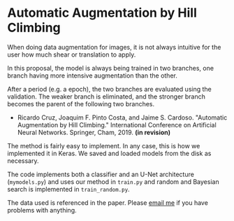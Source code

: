 # Automatic Augmentation by Hill Climbing

When doing data augmentation for images, it is not always intuitive for the user how much shear or translation to apply.

In this proposal, the model is always being trained in two branches, one branch having more intensive augmentation than the other.

After a period (e.g. a epoch), the two branches are evaluated using the validation. The weaker branch is eliminated, and the stronger branch becomes the parent of the following two branches.

* Ricardo Cruz, Joaquim F. Pinto Costa, and Jaime S. Cardoso. "Automatic Augmentation by Hill Climbing." International Conference on Artificial Neural Networks. Springer, Cham, 2019. **(in revision)**

The method is fairly easy to implement. In any case, this is how we implemented it in Keras. We saved and loaded models from the disk as necessary.

The code implements both a classifier and an U-Net architecture (`mymodels.py`) and uses our method in `train.py` and random and Bayesian search is implemented in `train_random.py`.

The data used is referenced in the paper. Please [email me](mailto:ricardo.pdm.cruz@gmail.com) if you have problems with anything.
